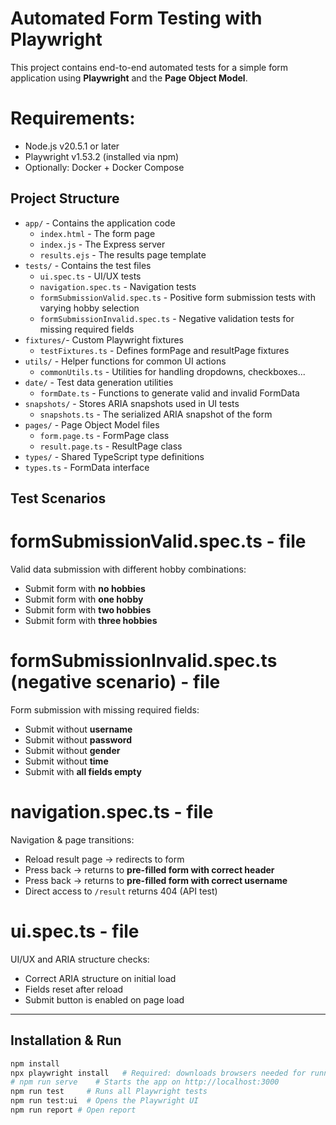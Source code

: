 # Automated Form Testing with Playwright

This project contains end-to-end automated tests for a simple form application using **Playwright** and the **Page Object Model**.

# Requirements:
- Node.js v20.5.1 or later
- Playwright v1.53.2 (installed via npm)
- Optionally: Docker + Docker Compose

## Project Structure
- `app/` - Contains the application code
  - `index.html` - The form page
  - `index.js` - The Express server
  - `results.ejs` - The results page template
- `tests/` - Contains the test files
  - `ui.spec.ts` - UI/UX tests 
  - `navigation.spec.ts` - Navigation tests 
  - `formSubmissionValid.spec.ts` - Positive form submission tests with varying hobby  selection
  - `formSubmissionInvalid.spec.ts` - Negative validation tests for missing required fields
- `fixtures/`- Custom Playwright fixtures
  - `testFixtures.ts` - Defines formPage and resultPage fixtures
- `utils/` - Helper functions for common UI actions
  - `commonUtils.ts` - Utilities for handling dropdowns, checkboxes...
- `date/` - Test data generation utilities
  - `formDate.ts` - Functions to generate valid and invalid FormData
- `snapshots/` - Stores ARIA snapshots used in UI tests
  - `snapshots.ts` - The serialized ARIA snapshot of the form
- `pages/` - Page Object Model files
  - `form.page.ts` - FormPage class
  - `result.page.ts` - ResultPage class
-  `types/` - Shared TypeScript type definitions
  - `types.ts` - FormData interface 

## Test Scenarios

# formSubmissionValid.spec.ts - file
Valid data submission with different hobby combinations:
- Submit form with **no hobbies**
- Submit form with **one hobby**
- Submit form with **two hobbies**
- Submit form with **three hobbies**

# formSubmissionInvalid.spec.ts (negative scenario) - file
Form submission with missing required fields:
- Submit without **username**
- Submit without **password**
- Submit without **gender**
- Submit without **time**
- Submit with **all fields empty**

# navigation.spec.ts - file
Navigation & page transitions:
- Reload result page → redirects to form
- Press back → returns to **pre-filled form with correct header**
- Press back → returns to **pre-filled form with correct username**
- Direct access to `/result` returns 404 (API test)

# ui.spec.ts - file
UI/UX and ARIA structure checks:
- Correct ARIA structure on initial load
- Fields reset after reload
- Submit button is enabled on page load

---

## Installation & Run

```bash
npm install
npx playwright install   # Required: downloads browsers needed for running tests 
# npm run serve    # Starts the app on http://localhost:3000 
npm run test     # Runs all Playwright tests
npm run test:ui  # Opens the Playwright UI
npm run report # Open report